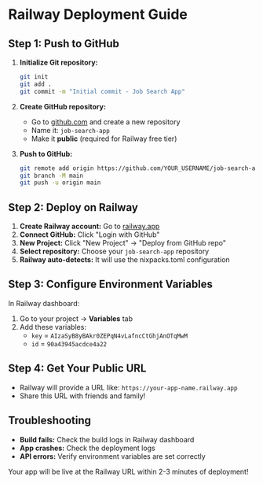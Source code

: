 # Railway Deployment Guide

## Step 1: Push to GitHub

1. **Initialize Git repository:**
   ```bash
   git init
   git add .
   git commit -m "Initial commit - Job Search App"
   ```

2. **Create GitHub repository:**
   - Go to [github.com](https://github.com) and create a new repository
   - Name it: `job-search-app`
   - Make it **public** (required for Railway free tier)

3. **Push to GitHub:**
   ```bash
   git remote add origin https://github.com/YOUR_USERNAME/job-search-app.git
   git branch -M main
   git push -u origin main
   ```

## Step 2: Deploy on Railway

1. **Create Railway account:** Go to [railway.app](https://railway.app)
2. **Connect GitHub:** Click "Login with GitHub"
3. **New Project:** Click "New Project" → "Deploy from GitHub repo"
4. **Select repository:** Choose your `job-search-app` repository
5. **Railway auto-detects:** It will use the nixpacks.toml configuration

## Step 3: Configure Environment Variables

In Railway dashboard:
1. Go to your project → **Variables** tab
2. Add these variables:
   - `key` = `AIzaSyB8yBAkr0ZEPqN4vLafncCtGhjAnOTqMwM`
   - `id` = `90a43945acdce4a22`

## Step 4: Get Your Public URL

- Railway will provide a URL like: `https://your-app-name.railway.app`
- Share this URL with friends and family!

## Troubleshooting

- **Build fails:** Check the build logs in Railway dashboard
- **App crashes:** Check the deployment logs
- **API errors:** Verify environment variables are set correctly

Your app will be live at the Railway URL within 2-3 minutes of deployment!
